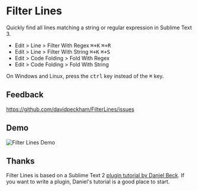 Filter Lines
============

Quickly find all lines matching a string or regular expression in Sublime Text 3.

* Edit > Line > Filter With Regex  <kbd>⌘+K</kbd> <kbd>⌘+R</kbd>
* Edit > Line > Filter With String  <kbd>⌘+K</kbd> <kbd>⌘+S</kbd>
* Edit > Code Folding > Fold With Regex
* Edit > Code Folding > Fold With String

On Windows and Linux, press the <kbd>ctrl</kbd> key instead of the <kbd>⌘</kbd> key.

Feedback
--------

https://github.com/davidpeckham/FilterLines/issues

Demo
----

![Filter Lines Demo](https://dl.dropboxusercontent.com/u/44889921/filter_lines_demo.gif)

Thanks
------

Filter Lines is based on a Sublime Text 2 [plugin tutorial by Daniel Beck](http://superuser.com/questions/452189/how-can-i-filter-a-file-for-lines-containing-a-string-in-sublime-text-2). If you want to write a plugin, Daniel's tutorial is a good place to start.
